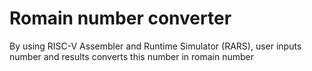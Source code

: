 
# Romain number converter

By using RISC-V Assembler and Runtime Simulator (RARS), user inputs number and results converts this number in romain number
